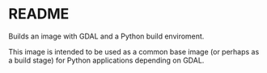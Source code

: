# README

Builds an image with GDAL and a Python build enviroment.

This image is intended to be used as a common base image (or perhaps as a build stage) for Python applications depending on GDAL.
